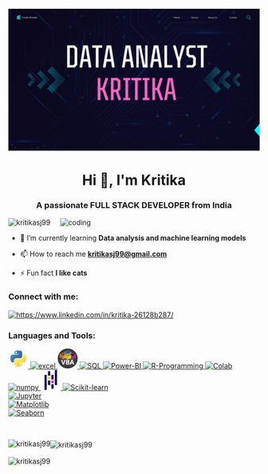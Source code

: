 ![logo](https://github.com/kritikasj99/kritikasj99/blob/main/Kritika_Banner.png)
<h1 align="center">Hi 👋, I'm Kritika</h1>
<h3 align="center">A passionate FULL STACK DEVELOPER from India</h3>

<img align="right" alt="coding" width="400" src="https://i.pinimg.com/originals/e7/26/c7/e726c74ac081eed50feee1433d12c998.gif">

<p align="left"> <img src="https://komarev.com/ghpvc/?username=kritikasj99&label=Profile%20views&color=0e75b6&style=flat" alt="kritikasj99" /> </p>

- 🌱 I’m currently learning **Data analysis and machine learning models**

- 📫 How to reach me **kritikasj99@gmail.com**

- ⚡ Fun fact **I like cats**

<h3 align="left">Connect with me:</h3>
<p align="left">
  <a href="https://www.linkedin.com/in/kritika-26128b287/" target="blank">
    <img align="center" src="https://raw.githubusercontent.com/rahuldkjain/github-profile-readme-generator/master/src/images/icons/Social/linked-in-alt.svg" alt="https://www.linkedin.com/in/kritika-26128b287/" height="30" />
  </a>
</p>

<h3 align="left">Languages and Tools:</h3>
<p align="left">
  <a href="https://www.python.org" target="_blank" rel="noreferrer">
    <img src="https://raw.githubusercontent.com/devicons/devicon/master/icons/python/python-original.svg" alt="python" height="40"/>
  </a>
  <a href="https://www.microsoft.com/en-in/microsoft-365/excel" target="_blank" rel="noreferrer">
    <img src="https://upload.wikimedia.org/wikipedia/commons/3/34/Microsoft_Office_Excel_%282019%E2%80%93present%29.svg" alt="excel" height="40"/>
  </a>
  <a href="https://learn.microsoft.com/en-us/office/vba/library-reference/concepts/getting-started-with-vba-in-office" target="_blank" rel="noreferrer">
    <img src="https://raw.githubusercontent.com/github/explore/71e4a0fc524fd1d7a0d9a940aa6b91f31458a87b/topics/vba/vba.png" alt="vba" height="40"/>
  </a>
  <a href="https://www.mysql.com/" target="_blank" rel="noreferrer">
    <img src="https://www.mysql.com/common/logos/logo-mysql-170x115.png" alt="SQL" height="40"/>
  </a>
  <a href="https://app.powerbi.com/" target="_blank" rel="noreferrer">
    <img src="https://upload.wikimedia.org/wikipedia/commons/thumb/c/cf/New_Power_BI_Logo.svg/600px-New_Power_BI_Logo.svg.png?20210102182532" alt="Power-BI" height="40"/>
  </a>
  <a href="https://www.r-project.org/about.html" target="_blank" rel="noreferrer">
    <img src="https://www.r-project.org/Rlogo.png" alt="R-Programming" height="40"/>
  </a>
  <a href="https://colab.research.google.com/" target="blank" rel="noreferrer">
    <img src="https://upload.wikimedia.org/wikipedia/commons/thumb/d/d0/Google_Colaboratory_SVG_Logo.svg/800px-Google_Colaboratory_SVG_Logo.svg.png?20221103151432" alt="Colab" height="40"/>
  </a>
  <a href="https://numpy.org/" target="_blank" rel="noreferrer">
    <img src="https://numpy.org/images/logo.svg" alt="numpy" height="40"/>
  </a>
  <a href="https://pandas.pydata.org/" target="_blank" rel="noreferrer">
    <img src="https://raw.githubusercontent.com/devicons/devicon/2ae2a900d2f041da66e950e4d48052658d850630/icons/pandas/pandas-original.svg" alt="pandas" height="40"/>
  </a>
  <a href="https://scikit-learn.org/stable/" target="_blank" rel="noreferrer">
    <img src="https://upload.wikimedia.org/wikipedia/commons/thumb/0/05/Scikit_learn_logo_small.svg/260px-Scikit_learn_logo_small.svg.png" alt="Scikit-learn" height="40"/>
  </a>
  <br/>
  <a href="https://jupyter.org/" target="_blank" rel="noreferrer">
    <img src="https://jupyter.org/assets/logos/rectanglelogo-greytext-orangebody-greymoons.svg" alt="Jupyter" height="40"/>
  </a>
  <br/>
  <a href="https://matplotlib.org/" target="_blank" rel="noreferrer">
    <img src="https://matplotlib.org/3.3.1/_static/logo2_compressed.svg" alt="Matplotlib" height="40"/>
  </a>
  <br/>
  <a href="https://seaborn.pydata.org/" target="_blank" rel="noreferrer">
    <img src="https://seaborn.pydata.org/_static/logo-wide-lightbg.svg" alt="Seaborn" height="40"/>
  </a>
</p>

<br/>

<p><img align="left" src="https://github-readme-stats.vercel.app/api/top-langs?username=kritikasj99&show_icons=true&locale=en&layout=compact" alt="kritikasj99" /></p>
<p><img align="center" src="https://github-readme-stats.vercel.app/api?username=kritikasj99&show_icons=true&locale=en" alt="kritikasj99" /></p>
<p><img align="center" src="https://github-readme-streak-stats.herokuapp.com/?user=kritikasj99" alt="kritikasj99" /></p>
